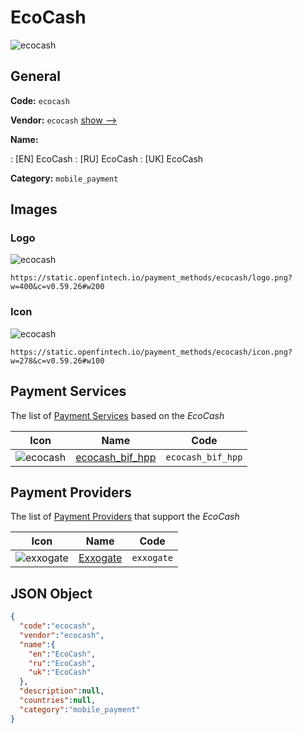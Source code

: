 
# EcoCash 
![ecocash](https://static.openfintech.io/payment_methods/ecocash/logo.png?w=400&c=v0.59.26#w200)  

## General 
**Code:** `ecocash` 
 
**Vendor:** `ecocash` [show -->](/vendors/ecocash/) 
 
**Name:** 
 
:	[EN] EcoCash 
:	[RU] EcoCash 
:	[UK] EcoCash 
 
**Category:** `mobile_payment` 
 

## Images 

### Logo 
![ecocash](https://static.openfintech.io/payment_methods/ecocash/logo.png?w=400&c=v0.59.26#w200)  

```
https://static.openfintech.io/payment_methods/ecocash/logo.png?w=400&c=v0.59.26#w200
```  

### Icon 
![ecocash](https://static.openfintech.io/payment_methods/ecocash/icon.png?w=278&c=v0.59.26#w100)  

```
https://static.openfintech.io/payment_methods/ecocash/icon.png?w=278&c=v0.59.26#w100
```  

## Payment Services 
 
The list of [Payment Services](/payment-services/) based on the _EcoCash_ 

|Icon|Name|Code| 
|:---:|:---:|:---:| 
|![ecocash](https://static.openfintech.io/payment_methods/ecocash/icon.png?w=278&c=v0.59.26#w100) |[ecocash_bif_hpp](/payment-services/ecocash_bif_hpp/)|`ecocash_bif_hpp`| 
 

## Payment Providers 
 
The list of [Payment Providers](/payment-providers/) that support the _EcoCash_ 

|Icon|Name|Code| 
|:---:|:---:|:---:| 
|![exxogate](https://static.openfintech.io/payment_providers/exxogate/icon.svg?w=278&c=v0.59.26#w100) |[Exxogate](/payment-providers/exxogate/)|`exxogate`| 
 

## JSON Object 

```json
{
  "code":"ecocash",
  "vendor":"ecocash",
  "name":{
    "en":"EcoCash",
    "ru":"EcoCash",
    "uk":"EcoCash"
  },
  "description":null,
  "countries":null,
  "category":"mobile_payment"
}
```  
